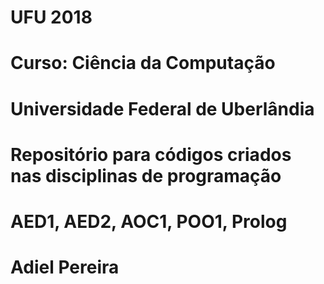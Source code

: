 # 				UFU 2018

# Curso: Ciência da Computação
# Universidade Federal de Uberlândia
# 
# Repositório para códigos criados nas disciplinas de programação
# AED1, AED2, AOC1, POO1, Prolog
# 
#                             Adiel Pereira
